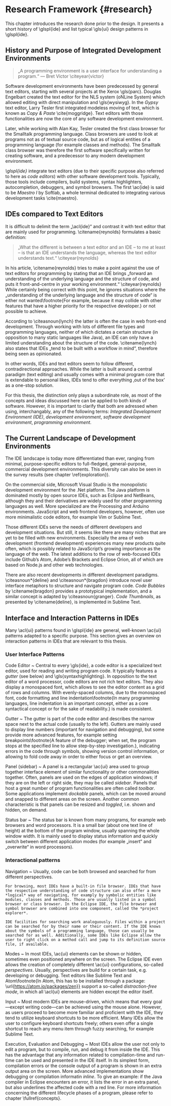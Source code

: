 # Research Framework {#research}

This chapter introduces the research done prior to the design. It presents a short history of \glspl{ide} and list typical \gls{ui} design patterns in \glspl{ide}.

## History and Purpose of Integrated Development Environments

> „A programming environment is a user interface for understanding a program.“ — Bret Victor \citeyear{victor}

Software development environments have been predecessed by general text editors, starting with several projects at the Xerox \gls{parc}. Douglas Engelbart created the text editor for the NLS system (oNLine System) which allowed editing with direct manipulation and \gls{wysiwyg}. In the *Gypsy* text editor, Larry Tesler first integrated modeless moving of text, which is known as *Copy & Paste* \cite{moggridge}. Text editors with those functionalities are now the core of any software development environment.

Later, while working with Alan Kay, Tesler created the first class browser for the Smalltalk programming language. Class browsers are used to look at programs not as of textual source code, but as of logical entities of a programming language (for example classes and methods). The Smalltalk class browser was therefore the first software specifically written for creating software, and a predecessor to any modern development environment.

*\glspl{ide}* integrate text editors (due to their specific purpose also referred to here as *code editors*) with other software development tools. Typically, those tools include compilers, build systems, syntax highlighters, autocompletion, debuggers, and symbol browsers. The first \ac{ide} is said to be *Maestro I* by Softlab, a whole terminal dedicated to integrating various development tasks \cite{maestro}.

## IDEs compared to Text Editors

It is difficult to delimit the term „\acl{ide}“ and contrast it with text editor that are mainly used for programming. \citename{reynolds} formulates a basic definition:

> „What the different is between a text editor and an IDE – to me at least – is that an IDE understands the language, whereas the text editor understands text.“ \citeyear{reynolds}

In his article, \citename{reynolds} tries to make a point against the use of text editors for programming by stating that an IDE brings „forward an understanding of the underlying language and the structure of code, and puts it front-and-centre in your working environment.“ \citeyear{reynolds} While certainly being correct with this point, he ignores situations where the „understanding of the underlying language and the structure of code“ is either not wanted\footnote{For example, because it may collide with other features that have a higher priority for the respective developer.} or not possible to achieve.

According to \citeasnoun{lynch} the latter is often the case in web front-end development. Through working with lots of different file types and programming languages, neither of which dictates a certain structure (in opposition to many static languages like Java), an IDE can only have a limited understanding about the structure of the code. \citename{lynch} also states that IDEs „tend to be built with a workflow in mind“, therefore being seen as opinionated.

In other words, IDEs and text editors seem to follow different, contradirectional approaches. While the latter is built around a central paradigm (text editing) and usually comes with a minimal program core that is extendable to personal likes, IDEs tend to offer everything ‚out of the box‘ as a one-stop solution.

For this thesis, the distinction only plays a subordinate role, as most of the concepts and ideas discussed here can be applied to both kinds of software. However, it is important to clarify that both are adressed when using, interchangably, any of the following terms: *Integrated Development Environment (IDE)*, *development environment*, *software development environment*, *programming environment*.

## The Current Landscape of Development Environments

The IDE landscape is today more differentiated than ever, ranging from minimal, purpose-specific editors to full-fledged, general-purpose, commercial development environments. This diversity can also be seen in the survey results (see chapter \ref{exploration}).

On the commercial side, Microsoft Visual Studio is the monopolistic development environment for the .Net platform. The Java platform is dominated mostly by open source IDEs, such as Eclipse and NetBeans, although they and their derivatives are widely used for other programming languages as well. More specialized are the Processing and Arduino environments. JavaScript and web frontend developers, however, often use more minimalistic code editors, for example Vim or Sublime Text.

 Those different IDEs serve the needs of different developers and development situations. But still, it seems like there are many niches that are yet to be filled with new environments. Especially the area of web development (frontend development) experiences many new products quite often, which is possibly related to JavaScript’s growing importance as the language of the web. The latest additions to the row of web-focused IDEs include Github’s Atom, Adobe’s Brackets and Eclipse Orion, all of which are based on Node.js and other web technologies.

There are also recent developments in different development paradigms. \citeasnoun*{deline} and \citeasnoun*{bragdon} introduce novel user interface metaphors to structure and navigate program code. *Code Bubbles* by \citename{bragdon} provides a prototypical implementation, and a similar concept is adapted by \citeasnoun{granger}. *Code Thumbnails*, as presented by \citename{deline}, is implemented in Sublime Text.

## Interface and Interaction Patterns in IDEs

Many \acl{ui} patterns found in \glspl{ide} are general, well-known \ac{ui} patterns adapted to a specific purpose. This section gives an overview on interaction patterns in IDEs that are relevant to this thesis.

### User Interface Patterns

Code Editor
  ~ Central to every \gls{ide}, a code editor is a specialized text editor, used for reading and writing program code. It typically features a *gutter* (see below) and \gls{syntaxhighlighting}. In opposition to the text editor of a word processor, code editors are not rich text editors. They also display a monospaced font, which allows to see the editor content as a grid of rows and columns. With evenly-spaced columns, due to the monospaced font, code formatting and line indentation\footnote{In many programming languages, line indentation is an important concept, either as a core syntactical concept or for the sake of readability.} is made consistent.

Gutter
  ~ The gutter is part of the code editor and describes the narrow space next to the actual code (usually to the left). Gutters are mainly used to display line numbers (important for navigation and debugging), but some provide more advanced features, for example setting breakpoints\footnote{A feature of the debugger; when set, the program stops at the specified line to allow step-by-step investigation.}, indicating errors in the code through symbols, showing version control information, or allowing to fold code away in order to either focus or get an overview.

Panel (sidebar)
  ~ A panel is a rectangular \ac{ui} area used to group together interface element of similar functionality or other commonalities together. Often, panels are used on the edges of application windows; if they are on the left or right side, they may be called *sidebar*. Panels that host a great number of program functionalities are often called *toolbar*. Some applications implement *dockable* panels, which can be moved around and snapped to different areas on the screen. Another common characteristic is that panels can be resized and *toggled*, i.e. shown and hidden, on demand.

Status bar
  ~ The status bar is known from many programs, for example web browsers and word processors. It is a small bar (about one text line of height) at the bottom of the program window, usually spanning the whole window width. It is mainly used to display status information and quickly switch between different application modes (for example „insert“ and „overwrite“ in word processors).

### Interactional patterns

Navigation
  ~ Usually, code can be both browsed and searched for from different perspectives.

    For browsing, most IDEs have a built-in file browser. IDEs that have the respective understanding of code structure can also offer a more *logical* way of navigating, for examply by symbolic entities like modules, classes and methods. Those are usually listed in a symbol browser or class browser. In the Eclipse IDE, the file browser and symbol browser are combined into one component, called the *project explorer*.

    IDE facilities for searching work analoguously. Files within a project can be searched for by their name or their content. If the IDE knows about the symbols of a programming language, those can usually be searched for as well. Additionally, some IDEs like Eclipse allow the user to right click on a method call and jump to its definition source file, if available.

Modes
  ~ In most IDEs, \ac{ui} elements can be shown or hidden, sometimes even positioned anywhere on the screen. The Eclipse IDE even allows the creation of completely different  \ac{ui} configurations, so-called *perspectives*. Usually, perspectives are build for a certain task, e.g. developing or debugging. Text editors like Sublime Text and Atom\footnote{In Atom, this has to be installed through a package: \url{https://atom.io/packages/zen}} support a so-called *distraction-free mode*, in which all \acl{ui} elements are hidden except the editor itself.

Input
  ~ Most modern IDEs are mouse-driven, which means that every goal—except writing code—can be achieved using the mouse alone. However, as users proceed to become more familiar and proficient with the IDE, they tend to utilize keyboard shortcuts to be more efficient. Many IDEs allow the user to configure keyboard shortcuts freely; others even offer a single shortcut to reach any menu item through fuzzy searching, for example Sublime Text.

Execution, Evaluation and Debugging
  ~ Most IDEs allow the user not only to edit a program, but to compile, run, and debug it from inside the IDE. This has the advantage that any information related to compilation-time and run-time can be used and presented in the IDE itself. In its simplest form, compilation errors or the console output of a program is shown in an extra output area on the screen. More advanced implementations show debugging or compilation informatin *inline*. To give an example: if the Java compiler in Eclipse encounters an error, it lists the error in an extra panel, but also underlines the affected code with a red line. For more information concerning the different lifecycle phases of a program, please refer to chapter \fullref{concepts}.